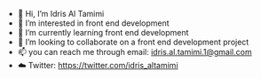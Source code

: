 - 👋 Hi, I’m Idris Al Tamimi
- 👀 I’m interested in front end development
- 🌱 I’m currently learning front end development
- 💞️ I’m looking to collaborate on a front end development project 
- 📫 you can reach me through email: idris.al.tamimi.1@gmail.com
- ☁️ Twitter: https://twitter.com/idris_altamimi
